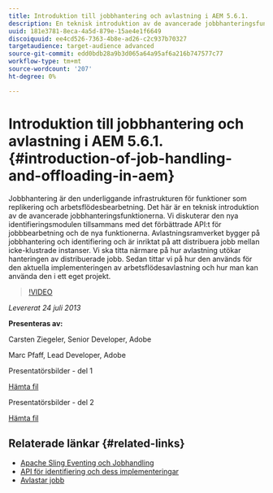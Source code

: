 ```yaml
---
title: Introduktion till jobbhantering och avlastning i AEM 5.6.1.
description: En teknisk introduktion av de avancerade jobbhanteringsfunktionerna. Jobbhantering är den underliggande infrastrukturen för funktioner som replikering och arbetsflödesbearbetning. Lär dig mer om identifieringsmodulen tillsammans med det förbättrade API:t för jobbbearbetning och nya funktioner.
uuid: 181e3781-8eca-4a5d-879e-15ae4e1f6649
discoiquuid: ee4cd526-7363-4b8e-ad26-c2c937b70327
targetaudience: target-audience advanced
source-git-commit: edd0bdb28a9b3d065a64a95af6a216b747577c77
workflow-type: tm+mt
source-wordcount: '207'
ht-degree: 0%

---
```


# Introduktion till jobbhantering och avlastning i AEM 5.6.1. {#introduction-of-job-handling-and-offloading-in-aem}

Jobbhantering är den underliggande infrastrukturen för funktioner som replikering och arbetsflödesbearbetning. Det här är en teknisk introduktion av de avancerade jobbhanteringsfunktionerna. Vi diskuterar den nya identifieringsmodulen tillsammans med det förbättrade API:t för jobbbearbetning och de nya funktionerna. Avlastningsramverket bygger på jobbhantering och identifiering och är inriktat på att distribuera jobb mellan icke-klustrade instanser. Vi ska titta närmare på hur avlastning utökar hanteringen av distribuerade jobb. Sedan tittar vi på hur den används för den aktuella implementeringen av arbetsflödesavlastning och hur man kan använda den i ett eget projekt.

>[!VIDEO](https://video.tv.adobe.com/v/19580/?quality=9)

*Levererat 24 juli 2013*

**Presenteras av:**

Carsten Ziegeler, Senior Developer, Adobe

Marc Pfaff, Lead Developer, Adobe

Presentatörsbilder - del 1

[Hämta fil](assets/jobhandling.pdf)

Presentatörsbilder - del 2

[Hämta fil](assets/offloading.pdf)

## Relaterade länkar {#related-links}

* [Apache Sling Eventing och Jobhandling](http://sling.apache.org/documentation/bundles/apache-sling-eventing-and-job-handling.html)
* [API för identifiering och dess implementeringar](http://sling.apache.org/documentation/bundles/discovery-api-and-impl.html)
* [Avlastar jobb](http://docs.adobe.com/docs/en/cq/current/deploying/offloading.html)
